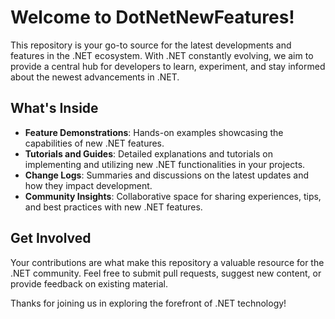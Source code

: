  # Welcome to DotNetNewFeatures!

This repository is your go-to source for the latest developments and features in the .NET ecosystem. With .NET constantly evolving, we aim to provide a central hub for developers to learn, experiment, and stay informed about the newest advancements in .NET.

## What's Inside

- **Feature Demonstrations**: Hands-on examples showcasing the capabilities of new .NET features.
- **Tutorials and Guides**: Detailed explanations and tutorials on implementing and utilizing new .NET functionalities in your projects.
- **Change Logs**: Summaries and discussions on the latest updates and how they impact development.
- **Community Insights**: Collaborative space for sharing experiences, tips, and best practices with new .NET features.

## Get Involved

Your contributions are what make this repository a valuable resource for the .NET community. Feel free to submit pull requests, suggest new content, or provide feedback on existing material.

Thanks for joining us in exploring the forefront of .NET technology!
